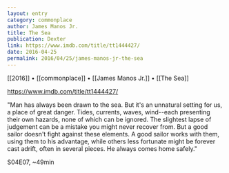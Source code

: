 ```yaml
---
layout: entry
category: commonplace
author: James Manos Jr.
title: The Sea
publication: Dexter
link: https://www.imdb.com/title/tt1444427/
date: 2016-04-25
permalink: 2016/04/25/james-manos-jr-the-sea
---
```


[[2016]] • [[commonplace]] • [[James Manos Jr.]] • [[The Sea]]

https://www.imdb.com/title/tt1444427/

"Man has always been drawn to the sea. But it's an unnatural setting for us, a place of great danger. Tides, currents, waves, wind--each presenting their own hazards, none of which can be ignored. The slightest lapse of judgement can be a mistake you might never recover from. But a good sailor doesn't fight against these elements. A good sailor works with them, using them to his advantage, while others less fortunate might be forever cast adrift, often in several pieces. He always comes home safely."

S04E07, ~49min